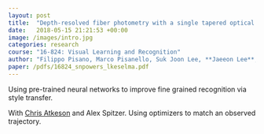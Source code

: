 ```yaml
---
layout: post
title:  "Depth-resolved fiber photometry with a single tapered optical fiber implant"
date:   2018-05-15 21:21:53 +00:00
image: /images/intro.jpg
categories: research
course: "16-824: Visual Learning and Recognition"
author: "Filippo Pisano, Marco Pisanello, Suk Joon Lee, **Jaeeon Lee**, Emanuela Maglie, Antonio Balena, Leonardo Sileo, Barbara Spagnolo, Marco Bianco, Minsuk Hyun, Massimo De Vittorio, Bernardo L Sabatini, Ferruccio Pisanello"
paper: /pdfs/16824_snpowers_lkeselma.pdf
---
```

Using pre-trained neural networks to improve fine grained recognition via style transfer. 

With [Chris Atkeson](http://www.cs.cmu.edu/~cga/) and Alex Spitzer. Using optimizers to match an observed trajectory.
